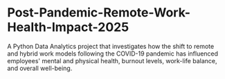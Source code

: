 # Post-Pandemic-Remote-Work-Health-Impact-2025
A Python Data Analytics project that investigates how the shift to remote and hybrid work models following the COVID-19 pandemic has influenced employees' mental and physical health, burnout levels, work-life balance, and overall well-being. 
